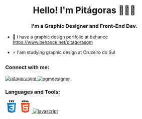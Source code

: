 <h1 align="center">Hello! I'm Pitágoras 🙋‍♂️‍💻</h1>
<h3 align="center">I'm a Graphic Designer and Front-End Dev.</h3>

- 📝 I have a graphic design portfolio at behance https://www.behance.net/pitagorasgm 

- ⚡ I'am studying graphic design at Cruzeiro do Sul

<h3 align="left">Connect with me:</h3>
<p align="left">
<a class="contact" href="https://www.linkedin.com/in/pitagorasgm" target="_blank"> <img src="https://www.svgrepo.com/show/157006/linkedin.svg" alt="pitagorasgm" height="35" width="35" margin-right="20"/>  </a>          
<a class="contact" href="https://www.instagram.com/pgmdesigner" target="_blank"> <img align="center" src="https://www.svgrepo.com/show/111199/instagram.svg" alt="pgmdesigner" height="35" width="35" margin-right="20"/>  </a> </p>
<h3 align="left">Languages and Tools:</h3>
<p align="left">
<a href="https://www.w3schools.com/css/" target="_blank"> 
<img src="https://raw.githubusercontent.com/devicons/devicon/master/icons/css3/css3-original-wordmark.svg" alt="css3" width="40" height="40"/></a> <a href="https://www.w3.org/html/" target="_blank"> 
<img src="https://raw.githubusercontent.com/devicons/devicon/master/icons/html5/html5-original-wordmark.svg" alt="html5" width="40" height="40"/> </a>
<a href="https://developer.mozilla.org/en-US/docs/Web/JavaScript" target="_blank"> <img src="https://cdn.jsdelivr.net/gh/devicons/devicon/icons/javascript/javascript-original.svg" alt="javascript" width="40" height="35"/> </a> </p>

